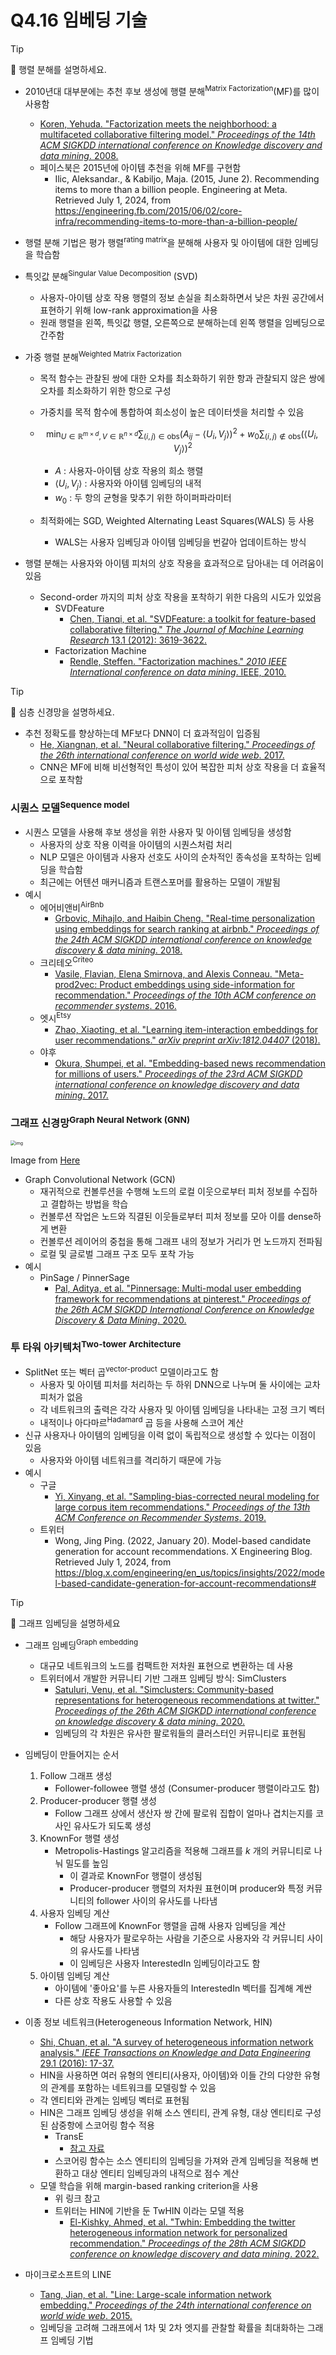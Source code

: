 # Q4.16 임베딩 기술

> [!Tip]
>
> 🙋  행렬 분해를 설명하세요.

-   2010년대 대부분에는 추천 후보 생성에 행렬 분해<sup>Matrix Factorization</sup>(MF)를 많이 사용함
    -   [Koren, Yehuda. "Factorization meets the neighborhood: a multifaceted collaborative filtering model." *Proceedings of the 14th ACM SIGKDD international conference on Knowledge discovery and data mining*. 2008.](https://velog.io/@tobigs-recsys/Paper-Review-KDD-2008-Factorization-meets-the-neighborhood-a-multifaceted-collaborative-filtering-model)
    -   페이스북은 2015년에 아이템 추천을 위해 MF를 구현함
        -   Ilic, Aleksandar., & Kabiljo, Maja. (2015, June 2). Recommending items to more than a billion people. Engineering at Meta. Retrieved July 1, 2024, from https://engineering.fb.com/2015/06/02/core-infra/recommending-items-to-more-than-a-billion-people/
-   행렬 분해 기법은 평가 행렬<sup>rating matrix</sup>을 분해해 사용자 및 아이템에 대한 임베딩을 학습함

-   특잇값 분해<sup>Singular Value Decomposition</sup> (SVD)

    -   사용자-아이템 상호 작용 행렬의 정보 손실을 최소화하면서 낮은 차원 공간에서 표현하기 위해 low-rank approximation을 사용
    -   원래 행렬을 왼쪽, 특잇값 행렬, 오른쪽으로 분해하는데 왼쪽 행렬을 임베딩으로 간주함

-   가중 행렬 분해<sup>Weighted Matrix Factorization</sup>

    -   목적 함수는 관찰된 쌍에 대한 오차를 최소화하기 위한 항과 관찰되지 않은 쌍에 오차를 최소화하기 위한 항으로 구성

    -   가중치를 목적 함수에 통합하여 희소성이 높은 데이터셋을 처리할 수 있음

    -   $$
        \min_{U \in \mathbb{R}^{m \times d}, V \in \mathbb{R}^{n \times d}} \sum_{(i, j) \in \text{obs}} \left( A_{ij} - \langle U_i, V_j \rangle \right)^2 + w_0 \sum_{(i, j) \not\in \text{obs}} \left( \langle U_i, V_j \rangle \right)^2
        $$

        -   $A$ : 사용자-아이템 상호 작용의 희소 행렬
        -   $\langle U_i, V_j \rangle$ : 사용자와 아이템 임베딩의 내적
        -   $w_0$ : 두 항의 균형을 맞추기 위한 하이퍼파라미터

    -   최적화에는 SGD, Weighted Alternating Least Squares(WALS) 등 사용

        -   WALS는 사용자 임베딩과 아이템 임베딩을 번갈아 업데이트하는 방식

-   행렬 분해는 사용자와 아이템 피처의 상호 작용을 효과적으로 담아내는 데 어려움이 있음

    -   Second-order 까지의 피처 상호 작용을 포착하기 위한 다음의 시도가 있었음
        -   SVDFeature
            -   [Chen, Tianqi, et al. "SVDFeature: a toolkit for feature-based collaborative filtering." *The Journal of Machine Learning Research* 13.1 (2012): 3619-3622.](https://www.jmlr.org/papers/volume13/chen12a/chen12a.pdf)
        -   Factorization Machine
            -   [Rendle, Steffen. "Factorization machines." *2010 IEEE International conference on data mining*. IEEE, 2010.](https://jame-zhang.github.io/assets/algo/Factorization-Machines-Rendle2010.pdf)




> [!Tip]
>
> 🙋  심층 신경망을 설명하세요.

-   추천 정확도를 향상하는데 MF보다 DNN이 더 효과적임이 입증됨
    -   [He, Xiangnan, et al. "Neural collaborative filtering." *Proceedings of the 26th international conference on world wide web*. 2017.](https://otzslayer.github.io/ml/2021/12/12/neural-collaborative-filtering.html)
    -   CNN은 MF에 비해 비선형적인 특성이 있어 복잡한 피처 상호 작용을 더 효율적으로 포착함
    

### 시퀀스 모델<sup>Sequence model</sup>

-   시퀀스 모델을 사용해 후보 생성을 위한 사용자 및 아이템 임베딩을 생성함
    -   사용자의 상호 작용 이력을 아이템의 시퀀스처럼 처리
    -   NLP 모델은 아이템과 사용자 선호도 사이의 순차적인 종속성을 포착하는 임베딩을 학습함
    -   최근에는 어텐션 매커니즘과 트랜스포머를 활용하는 모델이 개발됨
-   예시
    -   에어비앤비<sup>AirBnb</sup>
        -   [Grbovic, Mihajlo, and Haibin Cheng. "Real-time personalization using embeddings for search ranking at airbnb." *Proceedings of the 24th ACM SIGKDD international conference on knowledge discovery & data mining*. 2018.](https://github.com/wzhe06/Ad-papers/blob/master/Embedding/%5BAirbnb%20Embedding%5D%20Real-time%20Personalization%20using%20Embeddings%20for%20Search%20Ranking%20at%20Airbnb%20(Airbnb%202018).pdf)
    -   크리테오<sup>Criteo</sup>
        -   [Vasile, Flavian, Elena Smirnova, and Alexis Conneau. "Meta-prod2vec: Product embeddings using side-information for recommendation." *Proceedings of the 10th ACM conference on recommender systems*. 2016.](https://arxiv.org/pdf/1607.07326)
    -   엣시<sup>Etsy</sup>
        -   [Zhao, Xiaoting, et al. "Learning item-interaction embeddings for user recommendations." *arXiv preprint arXiv:1812.04407* (2018).](https://arxiv.org/pdf/1812.04407)
    -   야후
        -   [Okura, Shumpei, et al. "Embedding-based news recommendation for millions of users." *Proceedings of the 23rd ACM SIGKDD international conference on knowledge discovery and data mining*. 2017.](https://dacemirror.sci-hub.se/proceedings-article/b79bf692bc190d28d255671a64aedf02/okura2017.pdf)

### 그래프 신경망<sup>Graph Neural Network (GNN)</sup>

<img src="https://miro.medium.com/v2/resize:fit:1400/1*Lm2eINM6KaSAhQzrbst8tA.png" alt="img" style="zoom:50%;" />

Image from [Here](https://towardsdatascience.com/graph-convolutional-networks-deep-99d7fee5706f)

-   Graph Convolutional Network (GCN)
    -   재귀적으로 컨볼루션을 수행해 노드의 로컬 이웃으로부터 피처 정보를 수집하고 결합하는 방법을 학습
    -   컨볼루션 작업은 노드와 직결된 이웃들로부터 피처 정보를 모아 이를 dense하게 변환
    -   컨볼루션 레이어의 중첩을 통해 그래프 내의 정보가 거리가 먼 노드까지 전파됨
    -   로컬 및 글로벌 그래프 구조 모두 포착 가능
-   예시
    -   PinSage / PinnerSage
        -   [Pal, Aditya, et al. "Pinnersage: Multi-modal user embedding framework for recommendations at pinterest." *Proceedings of the 26th ACM SIGKDD International Conference on Knowledge Discovery & Data Mining*. 2020.](https://dl.acm.org/doi/pdf/10.1145/3394486.3403280)

### 투 타워 아키텍처<sup>Two-tower Architecture</sup>

-   SplitNet 또는 벡터 곱<sup>vector-product</sup> 모델이라고도 함
    -   사용자 및 아이템 피처를 처리하는 두 하위 DNN으로 나누며 둘 사이에는 교차 피처가 없음
    -   각 네트워크의 출력은 각각 사용자 및 아이템 임베딩을 나타내는 고정 크기 벡터
    -   내적이나 아다마르<sup>Hadamard</sup> 곱 등을 사용해 스코어 계산
-   신규 사용자나 아이템의 임베딩을 이력 없이 독립적으로 생성할 수 있다는 이점이 있음
    -   사용자와 아이템 네트워크를 격리하기 때문에 가능
-   예시
    -   구글
        -   [Yi, Xinyang, et al. "Sampling-bias-corrected neural modeling for large corpus item recommendations." *Proceedings of the 13th ACM Conference on Recommender Systems*. 2019.](https://research.google/pubs/sampling-bias-corrected-neural-modeling-for-large-corpus-item-recommendations/)
    -   트위터
        -   Wong, Jing Ping. (2022, January 20). Model-based candidate generation for account recommendations. X Engineering Blog. Retrieved July 1, 2024, from https://blog.x.com/engineering/en_us/topics/insights/2022/model-based-candidate-generation-for-account-recommendations#




> [!Tip]
>
> 🙋  그래프 임베딩을 설명하세요

-   그래프 임베딩<sup>Graph embedding</sup>
    -   대규모 네트워크의 노드를 컴팩트한 저차원 표현으로 변환하는 데 사용
    -   트위터에서 개발한 커뮤니티 기반 그래프 임베딩 방식: SimClusters
        -   [Satuluri, Venu, et al. "Simclusters: Community-based representations for heterogeneous recommendations at twitter." *Proceedings of the 26th ACM SIGKDD international conference on knowledge discovery & data mining*. 2020.](https://github.com/twitter/the-algorithm/tree/main/src/scala/com/twitter/simclusters_v2?ref=graphusergroup.com)
        -   임베딩의 각 차원은 유사한 팔로워들의 클러스터인 커뮤니티로 표현됨
-   임베딩이 만들어지는 순서
    1.   Follow 그래프 생성
         -   Follower-followee 행렬 생성 (Consumer-producer 행렬이라고도 함)
    2.   Producer-producer 행렬 생성
         -   Follow 그래프 상에서 생산자 쌍 간에 팔로워 집합이 얼마나 겹치는지를 코사인 유사도가 되도록 생성
    3.   KnownFor 행렬 생성
         -   Metropolis-Hastings 알고리즘을 적용해 그래프를 $k$ 개의 커뮤니티로 나눠 밀도를 높임
             -   이 결과로 KnownFor 행렬이 생성됨
             -   Producer-producer 행렬의 저차원 표현이며 producer와 특정 커뮤니티의 follower 사이의 유사도를 나타냄
    4.   사용자 임베딩 계산
         -   Follow 그래프에 KnownFor 행렬을 곱해 사용자 임베딩을 계산
             -   해당 사용자가 팔로우하는 사람을 기준으로 사용자와 각 커뮤니티 사이의 유사도를 나타냄
             -   이 임베딩은 사용자 InterestedIn 임베딩이라고도 함
    5.   아이템 임베딩 계산
         -   아이템에 '좋아요'를 누른 사용자들의 InterestedIn 벡터를 집계해 계싼
         -   다른 상호 작용도 사용할 수 있음



-   이종 정보 네트워크(Heterogeneous Information Network, HIN)
    -   [Shi, Chuan, et al. "A survey of heterogeneous information network analysis." *IEEE Transactions on Knowledge and Data Engineering* 29.1 (2016): 17-37.](https://dacemirror.sci-hub.se/journal-article/1880f90cba58360773d4e4fcf07fc515/shi2016.pdf)
    -   HIN을 사용하면 여러 유형의 엔티티(사용자, 아이템)와 이들 간의 다양한 유형의 관계를 포함하는 네트워크를 모델링할 수 있음
    -   각 엔티티와 관계는 임베딩 벡터로 표현됨
    -   HIN은 그래프 임베딩 생성을 위해 소스 엔티티, 관계 유형, 대상 엔티티로 구성된 삼중항에 스코어링 함수 적용
        -   TransE
            -   [참고 자료](https://otzslayer.github.io/cs224w/2023/07/02/cs224w-10.html#transe)
        -   스코어링 함수는 소스 엔티티의 임베딩을 가져와 관계 임베딩을 적용해 변환하고 대상 엔티티 임베딩과의 내적으로 점수 계산
    -   모델 학습을 위해 margin-based ranking criterion을 사용
        -   위 링크 참고
        -   트위터는 HIN에 기반을 둔 TwHIN 이라는 모델 적용
            -   [El-Kishky, Ahmed, et al. "Twhin: Embedding the twitter heterogeneous information network for personalized recommendation." *Proceedings of the 28th ACM SIGKDD conference on knowledge discovery and data mining*. 2022.](https://arxiv.org/pdf/2202.05387)
-   마이크로소프트의 LINE
    -   [Tang, Jian, et al. "Line: Large-scale information network embedding." *Proceedings of the 24th international conference on world wide web*. 2015.](https://arxiv.org/pdf/1503.03578.pdf)
    -   임베딩을 고려해 그래프에서 1차 및 2차 엣지를 관찰할 확률을 최대화하는 그래프 임베딩 기법
